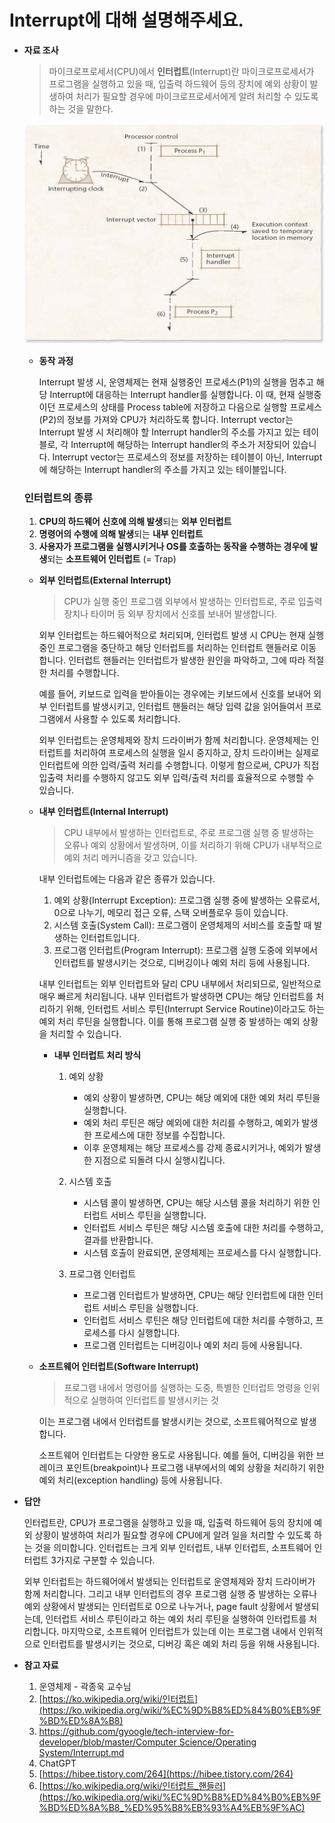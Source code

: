 # Interrupt에 대해 설명해주세요.

- **자료 조사**
    
    > 마이크로프로세서(CPU)에서 **인터럽트**(Interrupt)란 마이크로프로세서가 프로그램을 실행하고 있을 때, 입출력 하드웨어 등의 장치에 예외 상황이 발생하여 처리가 필요할 경우에 마이크로프로세서에게 알려 처리할 수 있도록 하는 것을 말한다.
    > 
    
    ![[그림 1] Common Functions of Interrupts](https://github.com/BangDori/CS_interview_Study/blob/main/os%26computer_structure/img/Common_Functions_of_Interrupts.png)
    
    - **동작 과정**
        
        Interrupt 발생 시, 운영체제는 현재 실행중인 프로세스(P1)의 실행을 멈추고 해당 Interrupt에 대응하는 Interrupt handler를 실행합니다. 이 때, 현재 실행중이던 프로세스의 상태를 Process table에 저장하고 다음으로 실행할 프로세스(P2)의 정보를 가져와 CPU가 처리하도록 합니다.
        Interrupt vector는 Interrupt 발생 시 처리해야 할 Interrupt handler의 주소를 가지고 있는 테이블로, 각 Interrupt에 해당하는 Interrupt handler의 주소가 저장되어 있습니다. 
        Interrupt vector는 프로세스의 정보를 저장하는 테이블이 아닌, Interrupt에 해당하는 Interrupt handler의 주소를 가지고 있는 테이블입니다.
            
    ### 인터럽트의 종류
    
    1. **CPU의 하드웨어 신호에 의해 발생**되는 **외부 인터럽트**
    2. **명령어의 수행에 의해 발생**되는 **내부 인터럽트**
    3. **사용자가 프로그램을 실행시키거나 OS를 호출하는 동작을 수행하는 경우에 발생**되는 **소프트웨어 인터럽트** (= Trap)
    
    - **외부 인터럽트(External Interrupt)**
        
        > CPU가 실행 중인 프로그램 외부에서 발생하는 인터럽트로, 주로 입출력 장치나 타이머 등 외부 장치에서 신호를 보내어 발생합니다.
        > 
        
        외부 인터럽트는 하드웨어적으로 처리되며, 인터럽트 발생 시 CPU는 현재 실행 중인 프로그램을 중단하고 해당 인터럽트를 처리하는 인터럽트 핸들러로 이동합니다. 인터럽트 핸들러는 인터럽트가 발생한 원인을 파악하고, 그에 따라 적절한 처리를 수행합니다.
        
        예를 들어, 키보드로 입력을 받아들이는 경우에는 키보드에서 신호를 보내어 외부 인터럽트를 발생시키고, 인터럽트 핸들러는 해당 입력 값을 읽어들여서 프로그램에서 사용할 수 있도록 처리합니다.
        
        외부 인터럽트는 운영체제와 장치 드라이버가 함께 처리합니다. 운영체제는 인터럽트를 처리하여 프로세스의 실행을 일시 중지하고, 장치 드라이버는 실제로 인터럽트에 의한 입력/출력 처리를 수행합니다. 이렇게 함으로써, CPU가 직접 입출력 처리를 수행하지 않고도 외부 입력/출력 처리를 효율적으로 수행할 수 있습니다.
        
    - **내부 인터럽트(Internal Interrupt)**
        
        > CPU 내부에서 발생하는 인터럽트로, 주로 프로그램 실행 중 발생하는 오류나 예외 상황에서 발생하며, 이를 처리하기 위해 CPU가 내부적으로 예외 처리 메커니즘을 갖고 있습니다.
        > 
        
        내부 인터럽트에는 다음과 같은 종류가 있습니다.
        
        1. 예외 상황(Interrupt Exception): 프로그램 실행 중에 발생하는 오류로서, 0으로 나누기, 메모리 접근 오류, 스택 오버플로우 등이 있습니다.
        2. 시스템 호출(System Call): 프로그램이 운영체제의 서비스를 호출할 때 발생하는 인터럽트입니다.
        3. 프로그램 인터럽트(Program Interrupt): 프로그램 실행 도중에 외부에서 인터럽트를 발생시키는 것으로, 디버깅이나 예외 처리 등에 사용됩니다.
        
        내부 인터럽트는 외부 인터럽트와 달리 CPU 내부에서 처리되므로, 일반적으로 매우 빠르게 처리됩니다. 내부 인터럽트가 발생하면 CPU는 해당 인터럽트를 처리하기 위해, 인터럽트 서비스 루틴(Interrupt Service Routine)이라고도 하는 예외 처리 루틴을 실행합니다. 이를 통해 프로그램 실행 중 발생하는 예외 상황을 처리할 수 있습니다.
        
        - **내부 인터럽트 처리 방식**
            1. 예외 상황
                - 예외 상황이 발생하면, CPU는 해당 예외에 대한 예외 처리 루틴을 실행합니다.
                - 예외 처리 루틴은 해당 예외에 대한 처리를 수행하고, 예외가 발생한 프로세스에 대한 정보를 수집합니다.
                - 이후 운영체제는 해당 프로세스를 강제 종료시키거나, 예외가 발생한 지점으로 되돌려 다시 실행시킵니다.
            
            1. 시스템 호출
                - 시스템 콜이 발생하면, CPU는 해당 시스템 콜을 처리하기 위한 인터럽트 서비스 루틴을 실행합니다.
                - 인터럽트 서비스 루틴은 해당 시스템 호출에 대한 처리를 수행하고, 결과를 반환합니다.
                - 시스템 호출이 완료되면, 운영체제는 프로세스를 다시 실행합니다.
            
            1. 프로그램 인터럽트
                - 프로그램 인터럽트가 발생하면, CPU는 해당 인터럽트에 대한 인터럽트 서비스 루틴을 실행합니다.
                - 인터럽트 서비스 루틴은 해당 인터럽트에 대한 처리를 수행하고, 프로세스를 다시 실행합니다.
                - 프로그램 인터럽트는 디버깅이나 예외 처리 등에 사용됩니다.
    - **소프트웨어 인터럽트(Software Interrupt)**
        
        > 프로그램 내에서 명령어를 실행하는 도중, 특별한 인터럽트 명령을 인위적으로 실행하여 인터럽트를 발생시키는 것
        > 
        
        이는 프로그램 내에서 인터럽트를 발생시키는 것으로, 소프트웨어적으로 발생합니다.
        
        소프트웨어 인터럽트는 다양한 용도로 사용됩니다. 예를 들어, 디버깅을 위한 브레이크 포인트(breakpoint)나 프로그램 내부에서의 예외 상황을 처리하기 위한 예외 처리(exception handling) 등에 사용됩니다.
        
- **답안**
    
    인터럽트란, CPU가 프로그램을 실행하고 있을 때, 입출력 하드웨어 등의 장치에 예외 상황이 발생하여 처리가 필요할 경우에 CPU에게 알려 일을 처리할 수 있도록 하는 것을 의미합니다. 인터럽트는 크게 외부 인터럽트, 내부 인터럽트, 소프트웨어 인터럽트 3가지로 구분할 수 있습니다.
    
    외부 인터럽트는 하드웨어에서 발생되는 인터럽트로 운영체제와 장치 드라이버가 함께 처리합니다. 그리고 내부 인터럽트의 경우 프로그램 실행 중 발생하는 오류나 예외 상황에서 발생되는 인터럽트로 0으로 나누거나, page fault 상황에서 발생되는데, 인터럽트 서비스 루틴이라고 하는 예외 처리 루틴을 실행하여 인터럽트를 처리합니다. 마지막으로, 소프트웨어 인터럽트가 있는데 이는 프로그램 내에서 인위적으로 인터럽트를 발생시키는 것으로, 디버깅 혹은 예외 처리 등을 위해 사용됩니다.
    
- **참고 자료**
    1. 운영체제 - 곽종욱 교수님
    2. [https://ko.wikipedia.org/wiki/인터럽트](https://ko.wikipedia.org/wiki/%EC%9D%B8%ED%84%B0%EB%9F%BD%ED%8A%B8)
    3. [https://github.com/gyoogle/tech-interview-for-developer/blob/master/Computer Science/Operating System/Interrupt.md](https://github.com/gyoogle/tech-interview-for-developer/blob/master/Computer%20Science/Operating%20System/Interrupt.md)
    4. ChatGPT
    5. [https://hibee.tistory.com/264](https://hibee.tistory.com/264)
    6. [https://ko.wikipedia.org/wiki/인터럽트_핸들러](https://ko.wikipedia.org/wiki/%EC%9D%B8%ED%84%B0%EB%9F%BD%ED%8A%B8_%ED%95%B8%EB%93%A4%EB%9F%AC)
